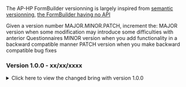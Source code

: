 The AP-HP FormBuilder versionning is largely inspired from [semantic versionning](https://semver.org/), [the FormBuilder having no API](https://semver.org/#spec-item-1)


Given a version number MAJOR.MINOR.PATCH, increment the:
    MAJOR version when some modification may introduce some difficulties with anterior Questionnaires
    MINOR version when you add functionality in a backward compatible manner
    PATCH version when you make backward compatible bug fixes

### <a id="1.0.0">Version 1.0.0 - xx/xx/xxxx</a>
<details>
  <summary>Click here to view the changed bring with version 1.0.0</summary>
<b>Addition</b>
<ul>
    <li>IG Home</li>
    <li>Quickstart documentation</li>
    <li>Full manual</li>
    <li>Terminology module</li>
    <li>Download section</li>
    <li>Extension QuestionnaireItemSource</li>
    <li>profils Questionnaire avec extension QuestionnaireItemSource</li>
    <li>Profils Questionnaire, CS et VS avec usecontext. Wording sur l'usage de ces usecontext</li>
</ul>
</details>
